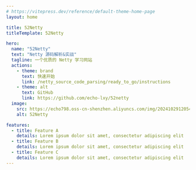 ```yaml
---
# https://vitepress.dev/reference/default-theme-home-page
layout: home

title: 52Netty
titleTemplate: 52Netty

hero:
  name: "52Netty"
  text: "Netty 源码解析&实战"
  tagline: 一个优质的 Netty 学习网站
  actions:
    - theme: brand
      text: 快速开始
      link: /netty_source_code_parsing/ready_to_go/instructions
    - theme: alt
      text: GitHub
      link: https://github.com/echo-lxy/52netty
  image:
    src: https://echo798.oss-cn-shenzhen.aliyuncs.com/img/202410291205474.png
    alt: 52Netty

features:
  - title: Feature A
    details: Lorem ipsum dolor sit amet, consectetur adipiscing elit
  - title: Feature B
    details: Lorem ipsum dolor sit amet, consectetur adipiscing elit
  - title: Feature C
    details: Lorem ipsum dolor sit amet, consectetur adipiscing elit
---
```


<style>
:root {
  --vp-home-hero-name-color: transparent;
  --vp-home-hero-name-background: -webkit-linear-gradient(120deg, #13227a 20%, #8991bd); /* 深蓝色渐变 */

  --vp-home-hero-image-background-image: linear-gradient(-40deg, #13227a 20%, #ffffff 50%); /* 深蓝和白色渐变 */

  --vp-home-hero-image-filter: blur(44px);
}

@media (min-width: 640px) {
  :root {
    --vp-home-hero-image-filter: blur(56px);
  }
}

@media (min-width: 960px) {
  :root {
    --vp-home-hero-image-filter: blur(68px);
  }
}
</style>
